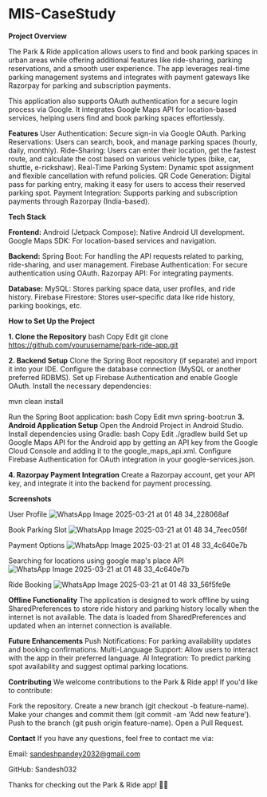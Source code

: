 # MIS-CaseStudy

**Project Overview**

The Park & Ride application allows users to find and book parking spaces in urban areas while offering additional features like ride-sharing, parking reservations, and a smooth user experience. The app leverages real-time parking management systems and integrates with payment gateways like Razorpay for parking and subscription payments.

This application also supports OAuth authentication for a secure login process via Google. It integrates Google Maps API for location-based services, helping users find and book parking spaces effortlessly.

**Features**
User Authentication: Secure sign-in via Google OAuth.
Parking Reservations: Users can search, book, and manage parking spaces (hourly, daily, monthly).
Ride-Sharing: Users can enter their location, get the fastest route, and calculate the cost based on various vehicle types (bike, car, shuttle, e-rickshaw).
Real-Time Parking System: Dynamic spot assignment and flexible cancellation with refund policies.
QR Code Generation: Digital pass for parking entry, making it easy for users to access their reserved parking spot.
Payment Integration: Supports parking and subscription payments through Razorpay (India-based).

**Tech Stack**

**Frontend:**
Android (Jetpack Compose): Native Android UI development.
Google Maps SDK: For location-based services and navigation.

**Backend:**
Spring Boot: For handling the API requests related to parking, ride-sharing, and user management.
Firebase Authentication: For secure authentication using OAuth.
Razorpay API: For integrating payments.

**Database:**
MySQL: Stores parking space data, user profiles, and ride history.
Firebase Firestore: Stores user-specific data like ride history, parking bookings, etc.


**How to Set Up the Project**

**1. Clone the Repository**
bash
Copy
Edit
git clone https://github.com/yourusername/park-ride-app.git

**2. Backend Setup**
Clone the Spring Boot repository (if separate) and import it into your IDE.
Configure the database connection (MySQL or another preferred RDBMS).
Set up Firebase Authentication and enable Google OAuth.
Install the necessary dependencies:

mvn clean install

Run the Spring Boot application:
bash
Copy
Edit
mvn spring-boot:run
**3. Android Application Setup**
Open the Android Project in Android Studio.
Install dependencies using Gradle:
bash
Copy
Edit
./gradlew build
Set up Google Maps API for the Android app by getting an API key from the Google Cloud Console and adding it to the google_maps_api.xml.
Configure Firebase Authentication for OAuth integration in your google-services.json.

**4. Razorpay Payment Integration**
Create a Razorpay account, get your API key, and integrate it into the backend for payment processing.


**Screenshots**

User Profile
![WhatsApp Image 2025-03-21 at 01 48 34_228068af](https://github.com/user-attachments/assets/d5d5049c-b956-42b4-8d63-9e9f30f874f2)

Book Parking Slot
![WhatsApp Image 2025-03-21 at 01 48 34_7eec056f](https://github.com/user-attachments/assets/6faf2e76-6dfd-468a-ba5a-4a8d1564458d)

Payment Options
![WhatsApp Image 2025-03-21 at 01 48 33_4c640e7b](https://github.com/user-attachments/assets/21f0a771-7307-4292-9903-679fb77e4385)

Searching for locations using google map's place API
![WhatsApp Image 2025-03-21 at 01 48 33_4c640e7b](https://github.com/user-attachments/assets/d65877ea-004e-4793-a547-7cee14ff4ee6)

Ride Booking
![WhatsApp Image 2025-03-21 at 01 48 33_56f5fe9e](https://github.com/user-attachments/assets/e9d2b795-985a-4774-a702-c4579d0fbfd9)



**Offline Functionality**
The application is designed to work offline by using SharedPreferences to store ride history and parking history locally when the internet is not available. The data is loaded from SharedPreferences and updated when an internet connection is available.

**Future Enhancements**
Push Notifications: For parking availability updates and booking confirmations.
Multi-Language Support: Allow users to interact with the app in their preferred language.
AI Integration: To predict parking spot availability and suggest optimal parking locations.

**Contributing**
We welcome contributions to the Park & Ride app! If you'd like to contribute:

Fork the repository.
Create a new branch (git checkout -b feature-name).
Make your changes and commit them (git commit -am 'Add new feature').
Push to the branch (git push origin feature-name).
Open a Pull Request.


**Contact**
If you have any questions, feel free to contact me via:

Email: sandeshpandey2032@gmail.com

GitHub: Sandesh032

Thanks for checking out the Park & Ride app! 🚗✨
